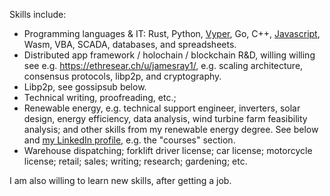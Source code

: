 Skills include:

<ul><li>Programming languages &amp; IT: Rust, Python, <a href="https://github.com/Drops-of-Diamond/sharding/blob/develop/smc/Sharding_Manager_Contract.v.py">Vyper</a>, Go, C++, <a href="https://gist.github.com/jamesray1/faf1bee351955317189fdf2087c22688">Javascript</a>, Wasm, VBA, SCADA, databases, and spreadsheets.</li><li>Distributed app framework / holochain / blockchain R&amp;D, willing willing see e.g. <a href="https://ethresear.ch/u/jamesray1/">https://ethresear.ch/u/jamesray1/</a>, e.g. scaling architecture, consensus protocols, libp2p, and cryptography.</li><li>Libp2p, see gossipsub below.</li><li>Technical writing, proofreading, etc.;</li><li>Renewable energy, e.g. technical support engineer, inverters, solar design, energy efficiency, data analysis, wind turbine farm feasibility analysis; and other skills from my renewable energy degree. See below and <a href="https://www.linkedin.com/in/jameschristopherray/">my LinkedIn profile</a>, e.g. the "courses" section.</li><li>Warehouse dispatching; forklift driver license; car license; motorcycle license; retail; sales; writing; research; gardening; etc.</li></ul>

I am also willing to learn new skills, after getting a job.
